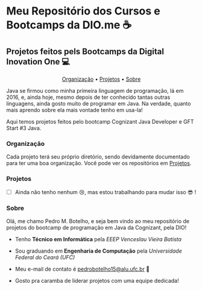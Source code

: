 # Meu Repositório dos Cursos e Bootcamps da DIO.me :coffee:

## Projetos feitos pels Bootcamps da Digital Inovation One :computer:

<p align="center">
 <a href="#organização">Organização</a> •
 <a href="#projetos">Projetos</a> •
 <a href="#sobre">Sobre</a>
</p>

Java se firmou como minha primeira linguagem de programação, lá em 2016, e, ainda hoje,
mesmo depois de ter conhecido tantas outras linguagens, ainda gosto muito de programar
em Java. Na verdade, quanto mais aprendo sobre ela mais vontade tenho em usa-la! 

Aqui temos projetos feitos pelo bootcamp Cognizant Java Developer e GFT Start #3 Java.

### Organização

Cada projeto terá seu próprio diretório, sendo devidamente documentado para ter uma
boa organização. Você pode ver os repositórios em <a href="#projetos">Projetos</a>.

### Projetos

- [ ] Ainda não tenho nenhum 😢, mas estou trabalhando para mudar isso 😎 ! 

### Sobre

Olá, me chamo Pedro M. Botelho, e seja bem vindo ao meu repositório de projetos
do bootcamp de programação em Java da Cognizant, pela DIO!

- Tenho **Técnico em Informática** pela _EEEP Venceslau Vieira Batista_

- Sou graduando em **Engenharia de Computação** pela _Universidade Federal do Ceará (UFC)_

- Meu e-mail de contato é pedrobotelho15@alu.ufc.br 🔗

- Gosto pra caramba de liderar projetos com uma equipe dedicada!
